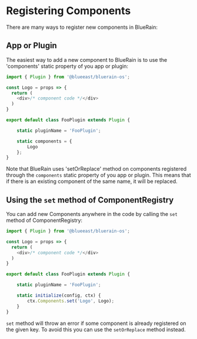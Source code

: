 # Registering Components

There are many ways to register new components in BlueRain:

## App or Plugin
The easiest way to add a new component to BlueRain is to use the 'components' static property of you app or plugin:

```javascript
import { Plugin } from '@blueeast/bluerain-os';

const Logo = props => {
  return (
    <div>/* component code */</div>
  )
}

export default class FooPlugin extends Plugin {

	static pluginName = 'FooPlugin';

	static components = {
		Logo
	};
}
```

Note that BlueRain uses 'setOrReplace' method on components registered through the `components` static property of you app or plugin. This means that if there is an existing component of the same name, it will be replaced.

## Using the `set` method of ComponentRegistry
You can add new Components anywhere in the code by calling the `set` method of ComponentRegistry:

```js
import { Plugin } from '@blueeast/bluerain-os';

const Logo = props => {
  return (
    <div>/* component code */</div>
  )
}

export default class FooPlugin extends Plugin {

	static pluginName = 'FooPlugin';

	static initialize(config, ctx) {
		ctx.Components.set('Logo', Logo);
	}
}
```

`set` method will throw an error if some component is already registered on the given key. To avoid this you can use the `setOrReplace` method instead.

